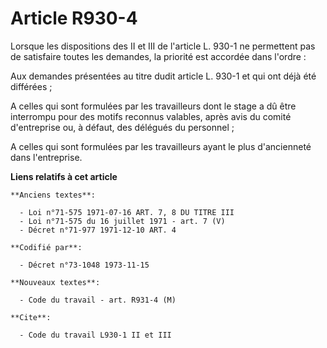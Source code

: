 # Article R930-4

Lorsque les dispositions des II et III de l'article L. 930-1 ne permettent pas de satisfaire toutes les demandes, la priorité
est accordée dans l'ordre :

Aux demandes présentées au titre dudit article L. 930-1 et qui ont déjà été différées ;

A celles qui sont formulées par les travailleurs dont le stage a dû être interrompu pour des motifs reconnus valables, après
avis du comité d'entreprise ou, à défaut, des délégués du personnel ;

A celles qui sont formulées par les travailleurs ayant le plus d'ancienneté dans l'entreprise.

**Liens relatifs à cet article**

	**Anciens textes**:

	  - Loi n°71-575 1971-07-16 ART. 7, 8 DU TITRE III
	  - Loi n°71-575 du 16 juillet 1971 - art. 7 (V)
	  - Décret n°71-977 1971-12-10 ART. 4

	**Codifié par**:

	  - Décret n°73-1048 1973-11-15

	**Nouveaux textes**:

	  - Code du travail - art. R931-4 (M)

	**Cite**:

	  - Code du travail L930-1 II et III
